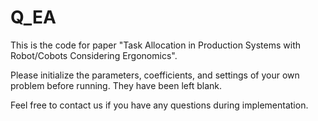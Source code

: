 # Q_EA
This is the code for paper "Task Allocation in Production Systems with Robot/Cobots Considering Ergonomics".

Please initialize the parameters, coefficients, and settings of your own problem before running. They have been left blank.

Feel free to contact us if you have any questions during implementation.
